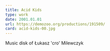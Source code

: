 ```yaml
---
title: Acid Kids
type: work
date: 2001.01.01
url: https://demozoo.org/productions/191509/
card: acid-kids-00.jpg
---
```


Music disk of Łukasz 'cro' Milewczyk